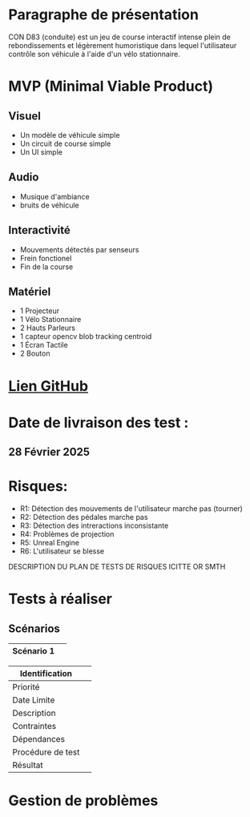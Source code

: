 # Paragraphe de présentation


CON D83 (conduite) est un jeu de course interactif intense plein de rebondissements et légèrement humoristique dans lequel l'utilisateur contrôle son véhicule à l'aide d'un vélo stationnaire.

# MVP (Minimal Viable Product)

## Visuel

- Un modèle de véhicule simple
- Un circuit de course simple
- Un UI simple

## Audio

- Musique d'ambiance
- bruits de véhicule

## Interactivité

- Mouvements détectés par senseurs
- Frein fonctionel
- Fin de la course

## Matériel

- 1 Projecteur
- 1 Vélo Stationnaire
- 2 Hauts Parleurs
- 1 capteur opencv blob tracking centroid
- 1 Écran Tactile
- 2 Bouton
 


# [Lien GitHub](https://github.com/GearShift-Games/CON-D83/tree/main)

# Date de livraison des test :

## 28 Février 2025

# Risques:

- R1: Détection des mouvements de l'utilisateur marche pas (tourner)
- R2: Détection des pédales marche pas
- R3: Détection des intreractions inconsistante
- R4: Problèmes de projection
- R5: Unreal Engine
- R6: L'utilisateur se blesse

DESCRIPTION DU PLAN DE TESTS DE RISQUES ICITTE OR SMTH

# Tests à réaliser
## Scénarios

| Scénario 1 |   |
|------------|---|

| Identification    |   |
|-------------------|---|
| Priorité          |   |
| Date Limite       |   |
| Description       |   |
| Contraintes       |   |
| Dépendances       |   |
| Procédure de test |   |
| Résultat          |   |

# Gestion de problèmes
